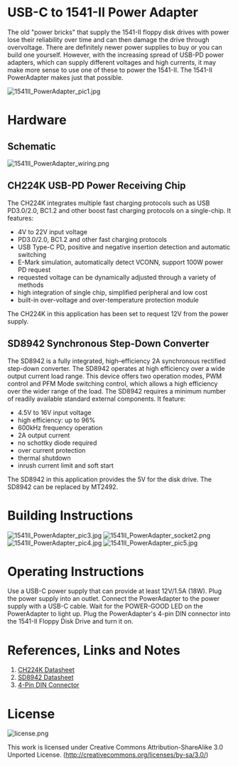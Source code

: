 # USB-C to 1541-II Power Adapter
The old "power bricks" that supply the 1541-II floppy disk drives with power lose their reliability over time and can then damage the drive through overvoltage. There are definitely newer power supplies to buy or you can build one yourself. However, with the increasing spread of USB-PD power adapters, which can supply different voltages and high currents, it may make more sense to use one of these to power the 1541-II. The 1541-II PowerAdapter makes just that possible.

![1541II_PowerAdapter_pic1.jpg](https://raw.githubusercontent.com/wagiminator/C64-Collection/master/C64_1541II_PowerAdapter/documentation/1541II_PowerAdapter_pic1.jpg)

# Hardware
## Schematic
![1541II_PowerAdapter_wiring.png](https://raw.githubusercontent.com/wagiminator/C64-Collection/master/C64_1541II_PowerAdapter/documentation/1541II_PowerAdapter_wiring.png)

## CH224K USB-PD Power Receiving Chip
The CH224K integrates multiple fast charging protocols such as USB PD3.0/2.0, BC1.2 and other boost fast charging protocols on a single-chip. It features:

- 4V to 22V input voltage
- PD3.0/2.0, BC1.2 and other fast charging protocols
- USB Type-C PD, positive and negative insertion detection and automatic switching
- E-Mark simulation, automatically detect VCONN, support 100W power PD request
- requested voltage can be dynamically adjusted through a variety of methods
- high integration of single chip, simplified peripheral and low cost
- built-in over-voltage and over-temperature protection module

The CH224K in this application has been set to request 12V from the power supply.

## SD8942 Synchronous Step-Down Converter
The SD8942 is a fully integrated, high–efficiency 2A synchronous rectified step-down converter. The SD8942 operates at high efficiency over a wide output current load range.
This device offers two operation modes, PWM control and PFM Mode switching control, which allows a high efficiency over the wider range of the load. The SD8942 requires a minimum number of readily
available standard external components. It feature:

- 4.5V to 16V input voltage
- high efficiency: up to 96%
- 600kHz frequency operation
- 2A output current
- no schottky diode required
- over current protection
- thermal shutdown
- inrush current limit and soft start

The SD8942 in this application provides the 5V for the disk drive. The SD8942 can be replaced by MT2492.

# Building Instructions
![1541II_PowerAdapter_pic3.jpg](https://raw.githubusercontent.com/wagiminator/C64-Collection/master/C64_1541II_PowerAdapter/documentation/1541II_PowerAdapter_pic3.jpg)
![1541II_PowerAdapter_socket2.png](https://raw.githubusercontent.com/wagiminator/C64-Collection/master/C64_1541II_PowerAdapter/documentation/1541II_PowerAdapter_socket2.png)
![1541II_PowerAdapter_pic4.jpg](https://raw.githubusercontent.com/wagiminator/C64-Collection/master/C64_1541II_PowerAdapter/documentation/1541II_PowerAdapter_pic4.jpg)
![1541II_PowerAdapter_pic5.jpg](https://raw.githubusercontent.com/wagiminator/C64-Collection/master/C64_1541II_PowerAdapter/documentation/1541II_PowerAdapter_pic5.jpg)

# Operating Instructions
Use a USB-C power supply that can provide at least 12V/1.5A (18W). Plug the power supply into an outlet. Connect the PowerAdapter to the power supply with a USB-C cable. Wait for the POWER-GOOD LED on the PowerAdapter to light up. Plug the PowerAdapter's 4-pin DIN connector into the 1541-II Floppy Disk Drive and turn it on.

# References, Links and Notes
1. [CH224K Datasheet](https://datasheet.lcsc.com/lcsc/2204251615_WCH-Jiangsu-Qin-Heng-CH224K_C970725.pdf)
2. [SD8942 Datasheet](https://datasheet.lcsc.com/lcsc/1912111437_HI-LINK-HLK-1D0505A_C465411.pdf)
3. [4-Pin DIN Connector](https://aliexpress.com/wholesale?SearchText=4+pin+din+connector)

# License
![license.png](https://i.creativecommons.org/l/by-sa/3.0/88x31.png)

This work is licensed under Creative Commons Attribution-ShareAlike 3.0 Unported License. 
(http://creativecommons.org/licenses/by-sa/3.0/)
